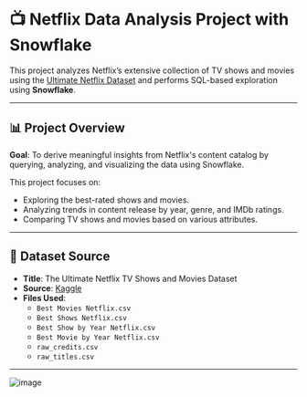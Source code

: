 # 📺 Netflix Data Analysis Project with Snowflake

This project analyzes Netflix’s extensive collection of TV shows and movies using the [Ultimate Netflix Dataset](https://www.kaggle.com/datasets/thedevastator/the-ultimate-netflix-tv-shows-and-movies-dataset) and performs SQL-based exploration using **Snowflake**.

---

## 📊 Project Overview

**Goal**: To derive meaningful insights from Netflix's content catalog by querying, analyzing, and visualizing the data using Snowflake.

This project focuses on:
- Exploring the best-rated shows and movies.
- Analyzing trends in content release by year, genre, and IMDb ratings.
- Comparing TV shows and movies based on various attributes.

---

## 🧾 Dataset Source

- **Title**: The Ultimate Netflix TV Shows and Movies Dataset
- **Source**: [Kaggle](https://www.kaggle.com/datasets/thedevastator/the-ultimate-netflix-tv-shows-and-movies-dataset)
- **Files Used**:
  - `Best Movies Netflix.csv`
  - `Best Shows Netflix.csv`
  - `Best Show by Year Netflix.csv`
  - `Best Movie by Year Netflix.csv`
  - `raw_credits.csv`
  - `raw_titles.csv`

---

![image](https://github.com/user-attachments/assets/e9d53142-59c0-4872-8d9e-756d30bb0bac)

